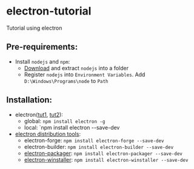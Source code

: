 # electron-tutorial
Tutorial using electron

## Pre-requirements:
 - Install `nodejs` and `npm`:
    + [Download](https://nodejs.org/en/download/) and extract `nodejs` into a folder
    + Register `nodejs` into `Environment Variables`. Add `D:\Windows\Programs\node` to `Path`

## Installation:
 - electron([tut1](https://www.electronjs.org/docs/tutorial/installation), [tut2](https://www.npmjs.com/package/electron)):
    + global: `npm install electron -g`
    + local: `npm install electron --save-dev
 - [electron distribution tools](https://www.electronjs.org/docs/tutorial/application-distribution):
    + electron-forge: `npm install electron-forge --save-dev`
    + electron-builder: `npm install electron-builder --save-dev`
    + [electron-packager](https://www.christianengvall.se/electron-packager-tutorial/): `npm install electron-packager --save-dev`
    + [electron-winstaller](https://www.christianengvall.se/electron-windows-installer/): `npm install electron-winstaller --save-dev`



